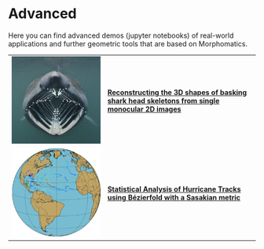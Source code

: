 # Advanced

Here you can find advanced demos (jupyter notebooks) of real-world applications and further geometric tools that are based on Morphomatics.

<style>
table, th, td {
   border: none!important;
   vertical-align: middle!important;
}
</style>

|                                                                                             |                                                                                                                                                        |
|:-------------------------------------------------------------------------------------------:|:-------------------------------------------------------------------------------------------------------------------------------------------------------|
|       [![](./images/3Dfrom2D.png)](https://github.com/morphomatics/3Dfrom2DLandmarks)       | [__Reconstructing the 3D shapes of basking shark head skeletons from single monocular 2D images__](https://github.com/morphomatics/3Dfrom2DLandmarks) |
| [![](./images/hurricanes.png)](https://github.com/morphomatics/GeometricHurricaneAnalysis)  | [__Statistical Analysis of Hurricane Tracks using Bézierfold with a Sasakian metric__](https://github.com/morphomatics/GeometricHurricaneAnalysis)    |